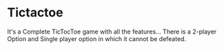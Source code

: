 # Tictactoe

It's a Complete TicTocToe game with all the features...
There is a 2-player Option and Single player option in which it cannot be defeated. 
